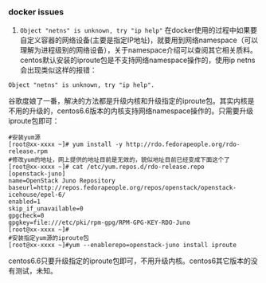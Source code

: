 ### docker issues
1. `Object "netns" is unknown, try "ip help"`
在docker使用的过程中如果要自定义容器的网络设备(主要是指定IP地址)，就要用到网络namespace（可以理解为进程级别的网络设备），关于namespace介绍可以查阅其它相关质料。centos默认安装的iproute包是不支持网络namespace操作的，使用ip netns会出现类似这样的报错：
```
Object "netns" is unknown, try "ip help".
```
谷歌度娘了一番，解决的方法都是升级内核和升级指定的iproute包。其实内核是不用的升级的，centos6.6版本的内核支持网络namespace操作的。只需要升级iproute包即可：
```
#安装yum源
[root@xx-xxxx ~]# yum install -y http://rdo.fedorapeople.org/rdo-release.rpm
#修改yum的地址，网上提供的地址目前是无效的，貌似地址目前已经变成下面这个了
[root@xx-xxxx ~]# cat /etc/yum.repos.d/rdo-release.repo
[openstack-juno]
name=OpenStack Juno Repository
baseurl=http://repos.fedorapeople.org/repos/openstack/openstack-icehouse/epel-6/
enabled=1
skip_if_unavailable=0
gpgcheck=0
gpgkey=file:///etc/pki/rpm-gpg/RPM-GPG-KEY-RDO-Juno
[root@xx-xxxx ~]#
#安装指定yum源的iproute包
[root@xx-xxxx ~]#yum --enablerepo=openstack-juno install iproute
```
centos6.6只要升级指定的iproute包即可，不用升级内核。centos6其它版本的没有测试，未知。